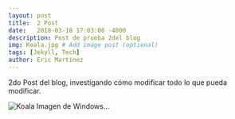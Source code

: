 ```yaml
---
layout: post
title:  2 Post
date:   2018-03-18 17:03:00 -4000
description: Post de prueba 2del blog
img: Koala.jpg # Add image post (optional)
tags: [Jekyll, Tech]
author: Eric Martínez
---
```

2do Post del blog, investigando cómo modificar todo lo que pueda modificar.

![Koala]({{site.baseurl}}/assets/img/Koala.jpg)
Imagen de Windows...
